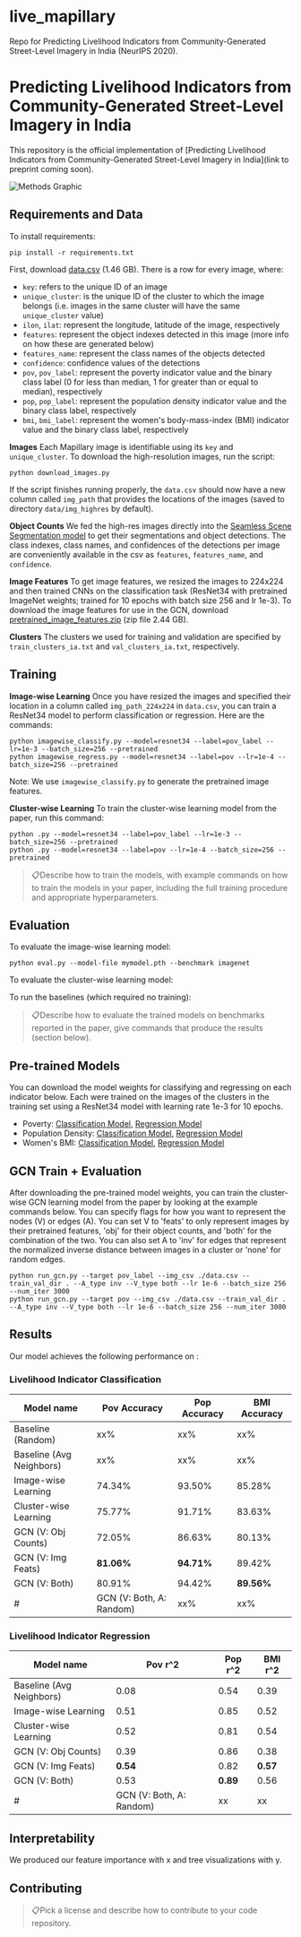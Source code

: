 # live_mapillary
Repo for Predicting Livelihood Indicators from Community-Generated Street-Level Imagery in India (NeurIPS 2020).  

# Predicting Livelihood Indicators from Community-Generated Street-Level Imagery in India

This repository is the official implementation of [Predicting Livelihood Indicators from Community-Generated Street-Level Imagery in India](link to preprint coming soon). 

![Methods Graphic](https://drive.google.com/uc?export=view&id=16yNKOv9N830IJAz9hnQa92RIp83MXsbm)

## Requirements and Data

To install requirements:

```setup
pip install -r requirements.txt
```

First, download [data.csv](https://drive.google.com/file/d/1HgzZA55fQwUmSpmMJHXJwKsoUHZ4Zzaw/view?usp=sharing) (1.46 GB). 
There is a row for every image, where:
- `key`: refers to the unique ID of an image
- `unique_cluster`: is the unique ID of the cluster to which the image belongs (i.e. images in the same cluster will have the same `unique_cluster` value)
- `ilon`, `ilat`: represent the longitude, latitude of the image, respectively 
- `features`: represent the object indexes detected in this image (more info on how these are generated below)
- `features_name`: represent the class names of the objects detected 
- `confidence`: confidence values of the detections 
-  `pov`, `pov_label`: represent the poverty indicator value and the binary class label (0 for less than median, 1 for greater than or equal to median), respectively 
- `pop`, `pop_label`: represent the population density indicator value and the binary class label, respectively
- `bmi`, `bmi_label`: represent the women's body-mass-index (BMI) indicator value and the binary class label, respectively

**Images**
Each Mapillary image is identifiable using its `key` and `unique_cluster`. 
To download the high-resolution images, run the script: 
```download
python download_images.py
```
If the script finishes running properly, the `data.csv` should now have a new column called `img_path` that provides the locations of the images (saved to directory `data/img_highres` by default).

**Object Counts**
We fed the high-res images directly into the [Seamless Scene Segmentation model](https://github.com/mapillary/seamseg) to get their segmentations and object detections. The class indexes, class names, and confidences of the detections per image are conveniently available in the csv as `features`, `features_name`, and `confidence`. 

**Image Features**
To get image features, we resized the images to 224x224 and then trained CNNs on the classification task (ResNet34 with pretrained ImageNet weights; trained for 10 epochs with batch size 256 and lr 1e-3). To download the image features for use in the GCN, download [pretrained_image_features.zip](https://drive.google.com/file/d/1tYcegp9zYwFkV5Xgtgfq1-ytOGMTDt-Z/view?usp=sharing) (zip file 2.44 GB).

**Clusters**
The clusters we used for training and validation are specified by `train_clusters_ia.txt` and `val_clusters_ia.txt`, respectively.

## Training

**Image-wise Learning**
Once you have resized the images and specified their location in a column called `img_path_224x224` in `data.csv`, you can train a ResNet34 model to perform classification or regression. Here are the commands:

```train
python imagewise_classify.py --model=resnet34 --label=pov_label --lr=1e-3 --batch_size=256 --pretrained
python imagewise_regress.py --model=resnet34 --label=pov --lr=1e-4 --batch_size=256 --pretrained
```
Note: We use `imagewise_classify.py` to generate the pretrained image features.

**Cluster-wise Learning**
To train the cluster-wise learning model from the paper, run this command:
```train
python .py --model=resnet34 --label=pov_label --lr=1e-3 --batch_size=256 --pretrained
python .py --model=resnet34 --label=pov --lr=1e-4 --batch_size=256 --pretrained
```

> 📋Describe how to train the models, with example commands on how to train the models in your paper, including the full training procedure and appropriate hyperparameters.

## Evaluation

To evaluate the image-wise learning model:

```eval
python eval.py --model-file mymodel.pth --benchmark imagenet
```

To evaluate the cluster-wise learning model:

To run the baselines (which required no training):

> 📋Describe how to evaluate the trained models on benchmarks reported in the paper, give commands that produce the results (section below).

## Pre-trained Models

You can download the model weights for classifying and regressing on each indicator below. Each were trained on the images of the clusters in the training set using a ResNet34 model with learning rate 1e-3 for 10 epochs.

- Poverty: [Classification Model](https://drive.google.com/file/d/11ftmp0hHsnZHpRDkqAEdaMWC-WhDn-LM/view?usp=sharing), [Regression Model](https://drive.google.com/file/d/1c9Lyxhp3QZZsdd2GlcSDFNFv82TCLH0f/view?usp=sharing) 
- Population Density: [Classification Model](https://drive.google.com/file/d/1uDP1SC_mO2Sl7rSEUYchcoKTaSHQrBTz/view?usp=sharing), [Regression Model](https://drive.google.com/file/d/1lGH5GvxvDtsyHVO5vZaR8iESHzczqPC8/view?usp=sharing) 
- Women's BMI: [Classification Model](https://drive.google.com/file/d/1XR5wpy-OV3LbAdh74LXnqvGhJVcR-ev9/view?usp=sharing), [Regression Model](https://drive.google.com/mymodel.pth) 

## GCN Train + Evaluation

After downloading the pre-trained model weights, you can train the cluster-wise GCN learning model from the paper by looking at the example commands below. You can specify flags for how you want to represent the nodes (V) or edges (A). You can set V to 'feats' to only represent images by their pretrained features, 'obj' for their object counts, and 'both' for the combination of the two. You can also set A to 'inv' for edges that represent the normalized inverse distance between images in a cluster or 'none' for random edges.

```train
python run_gcn.py --target pov_label --img_csv ./data.csv --train_val_dir . --A_type inv --V_type both --lr 1e-6 --batch_size 256 --num_iter 3000
python run_gcn.py --target pov --img_csv ./data.csv --train_val_dir . --A_type inv --V_type both --lr 1e-6 --batch_size 256 --num_iter 3000
```

## Results

Our model achieves the following performance on :

### Livelihood Indicator Classification

| Model name              | Pov Accuracy    | Pop Accuracy   | BMI Accuracy   |
| ----------------------- |---------------- | -------------- | -------------- |
| Baseline (Random)       |     xx%         |      xx%       |       xx%      |
| Baseline (Avg Neighbors)|     xx%         |      xx%       |       xx%      |
| Image-wise Learning     |     74.34%      |      93.50%    |       85.28%   |
| Cluster-wise Learning   |     75.77%      |      91.71%    |       83.63%   |
| GCN (V: Obj Counts)     |     72.05%      |      86.63%    |       80.13%   |
| GCN (V: Img Feats)      |     **81.06%**      |      **94.71%**    |       89.42%   |
| GCN (V: Both)           |     80.91%      |      94.42%    |       **89.56%**   |
#| GCN (V: Both, A: Random)|     xx%         |      xx%       |       xx%      |

### Livelihood Indicator Regression

| Model name              | Pov r^2        | Pop r^2         | BMI r^2        |
| ----------------------- |---------------- | -------------- | -------------- |
| Baseline (Avg Neighbors)|     0.08        |      0.54      |       0.39     |
| Image-wise Learning     |     0.51        |      0.85      |       0.52     |
| Cluster-wise Learning   |     0.52        |      0.81      |       0.54     |
| GCN (V: Obj Counts)     |     0.39        |      0.86      |       0.38     |
| GCN (V: Img Feats)      |     **0.54**        |      0.82      |       **0.57**     |
| GCN (V: Both)           |     0.53        |      **0.89**      |       0.56     |
#| GCN (V: Both, A: Random)|     xx         |      xx       |       x       |


## Interpretability

We produced our feature importance with x and tree visualizations with y.


## Contributing

> 📋Pick a license and describe how to contribute to your code repository. 
